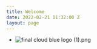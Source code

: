 ```yaml
---
title: Welcome
date: 2022-02-21 11:32:00 Z
layout: page
---
```


* ![final cloud blue logo (1).png](/uploads/final%20cloud%20blue%20logo%20(1).png)